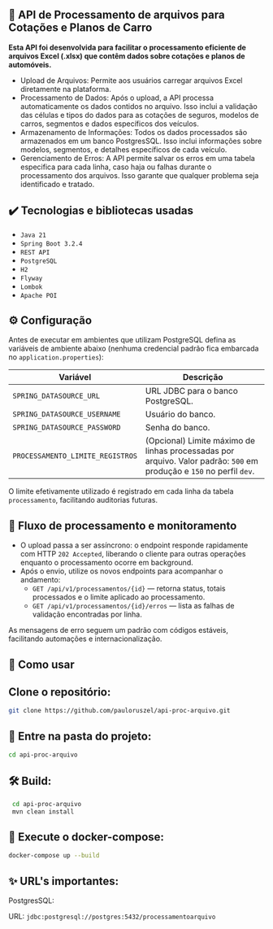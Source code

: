 ## 🎯 API de Processamento de arquivos para Cotações e Planos de Carro

**Esta API foi desenvolvida para facilitar o processamento eficiente de arquivos Excel (.xlsx) que contêm dados sobre cotações e planos de automóveis.**

* Upload de Arquivos: Permite aos usuários carregar arquivos Excel diretamente na plataforma.
* Processamento de Dados: Após o upload, a API processa automaticamente os dados contidos no arquivo. Isso inclui a validação das células e tipos do dados para as cotações de seguros, modelos de carros, segmentos e dados específicos dos veículos.
* Armazenamento de Informações: Todos os dados processados são armazenados em um banco PostgresSQL. Isso inclui informações sobre modelos, segmentos, e detalhes específicos de cada veículo.
* Gerenciamento de Erros: A API permite salvar os erros em uma tabela especifica para cada linha, caso haja ou falhas durante o processamento dos arquivos. Isso garante que qualquer problema seja identificado e tratado.
      
## ✔️ Tecnologias e bibliotecas usadas
   - `Java 21`
   - `Spring Boot 3.2.4`
   - `REST API`
   - `PostgreSQL`
   - `H2`
   - `Flyway`
   - `Lombok`
   - `Apache POI`

## ⚙️ Configuração

Antes de executar em ambientes que utilizam PostgreSQL defina as variáveis de ambiente abaixo (nenhuma credencial padrão fica embarcada no `application.properties`):

| Variável | Descrição |
| --- | --- |
| `SPRING_DATASOURCE_URL` | URL JDBC para o banco PostgreSQL. |
| `SPRING_DATASOURCE_USERNAME` | Usuário do banco. |
| `SPRING_DATASOURCE_PASSWORD` | Senha do banco. |
| `PROCESSAMENTO_LIMITE_REGISTROS` | (Opcional) Limite máximo de linhas processadas por arquivo. Valor padrão: `500` em produção e `150` no perfil `dev`. |

O limite efetivamente utilizado é registrado em cada linha da tabela `processamento`, facilitando auditorias futuras.

## 🔄 Fluxo de processamento e monitoramento

* O upload passa a ser assíncrono: o endpoint responde rapidamente com HTTP `202 Accepted`, liberando o cliente para outras operações enquanto o processamento ocorre em background.
* Após o envio, utilize os novos endpoints para acompanhar o andamento:
  * `GET /api/v1/processamentos/{id}` — retorna status, totais processados e o limite aplicado ao processamento.
  * `GET /api/v1/processamentos/{id}/erros` — lista as falhas de validação encontradas por linha.

As mensagens de erro seguem um padrão com códigos estáveis, facilitando automações e internacionalização.

## 🚀 Como usar
## Clone o repositório:

```bash
git clone https://github.com/pauloruszel/api-proc-arquivo.git
```

## 📁 Entre na pasta do projeto:

```bash
cd api-proc-arquivo
```

  
## 🛠️ Build:
   ```bash
    cd api-proc-arquivo
    mvn clean install
   ```

## 🐳 Execute o docker-compose:
```bash
docker-compose up --build
```

## ✨ URL's importantes:

PostgresSQL:

URL: `jdbc:postgresql://postgres:5432/processamentoarquivo`
